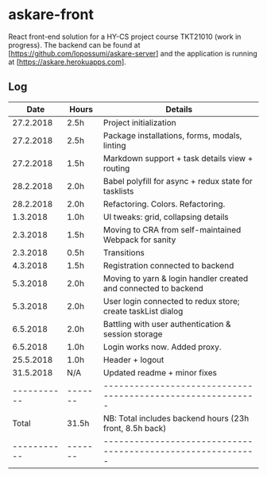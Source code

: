# askare-front
React front-end solution for a HY-CS project course TKT21010 (work in progress). The backend can be found at [https://github.com/lopossumi/askare-server] and the application is running at [https://askare.herokuapps.com].

## Log
| Date      | Hours | Details
|-----------|-------|------------------------------
| 27.2.2018 | 2.5h  | Project initialization
| 27.2.2018 | 2.5h  | Package installations, forms, modals, linting
| 27.2.2018 | 1.5h  | Markdown support + task details view + routing
| 28.2.2018 | 2.0h  | Babel polyfill for async + redux state for tasklists
| 28.2.2018 | 2.0h  | Refactoring. Colors. Refactoring.
| 1.3.2018  | 1.0h  | UI tweaks: grid, collapsing details
| 2.3.2018  | 1.5h  | Moving to CRA from self-maintained Webpack for sanity
| 2.3.2018  | 0.5h  | Transitions
| 4.3.2018  | 1.5h  | Registration connected to backend
| 5.3.2018  | 2.0h  | Moving to yarn & login handler created and connected to backend
| 5.3.2018  | 2.0h  | User login connected to redux store; create taskList dialog
| 6.5.2018  | 2.0h  | Battling with user authentication & session storage
| 6.5.2018  | 1.0h  | Login works now. Added proxy.
| 25.5.2018 | 1.0h  | Header + logout
| 31.5.2018 | N/A   | Updated readme + minor fixes
|-----------|-------|-----------------------------------------------------------
| Total     | 31.5h | NB: Total includes backend hours (23h front, 8.5h back)
|-----------|-------|-----------------------------------------------------------